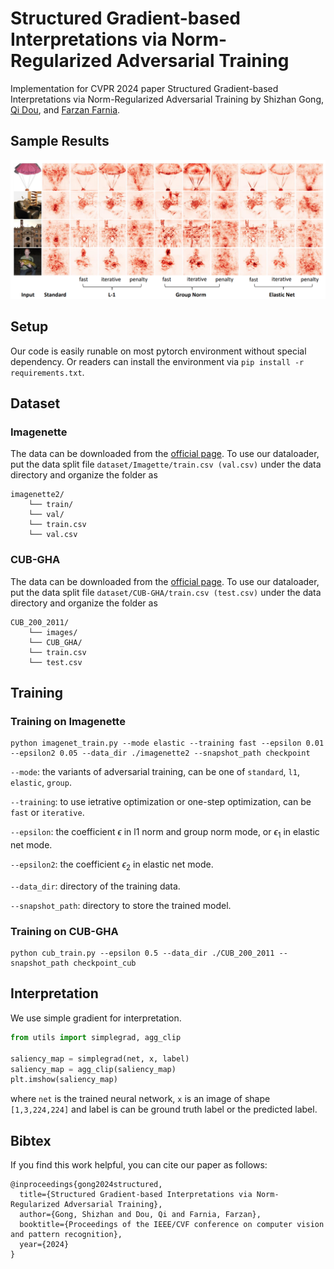 # Structured Gradient-based Interpretations via Norm-Regularized Adversarial Training
Implementation for CVPR 2024 paper Structured Gradient-based Interpretations via Norm-Regularized Adversarial Training by Shizhan Gong, [Qi Dou](https://www.cse.cuhk.edu.hk/~qdou/index.html), and [Farzan Farnia](https://www.cse.cuhk.edu.hk/~farnia/).

## Sample Results
![Alt text](asset/samples.png?raw=true "Title")

## Setup
Our code is easily runable on most pytorch environment without special dependency. Or readers can install the environment via
`
pip install -r requirements.txt
`.

## Dataset
### Imagenette
The data can be downloaded from the [official page](https://github.com/fastai/imagenette). To use our dataloader, put the data split file `dataset/Imagette/train.csv (val.csv)`  under the data directory and organize the folder as
```
imagenette2/
	└── train/ 
	└── val/
	└── train.csv
	└── val.csv
```
### CUB-GHA
The data can be downloaded from the [official page](https://github.com/yaorong0921/CUB-GHA/tree/main). To use our dataloader, put the data split file `dataset/CUB-GHA/train.csv (test.csv)`  under the data directory and organize the folder as

```
CUB_200_2011/
	└── images/ 
	└── CUB_GHA/
	└── train.csv
	└── test.csv
```

## Training

### Training on Imagenette
```
python imagenet_train.py --mode elastic --training fast --epsilon 0.01 --epsilon2 0.05 --data_dir ./imagenette2 --snapshot_path checkpoint
```
`--mode`: the variants of adversarial training, can be one of `standard`, `l1`, `elastic`, `group`.

`--training`: to use ietrative optimization or one-step optimization, can be `fast` or `iterative`.

`--epsilon`: the coefficient $\epsilon$ in l1 norm and group norm mode, or $\epsilon_1$ in elastic net mode.

`--epsilon2`: the coefficient $\epsilon_2$ in elastic net mode.

`--data_dir`: directory of the training data.

`--snapshot_path`: directory to store the trained model.



### Training on CUB-GHA
```
python cub_train.py --epsilon 0.5 --data_dir ./CUB_200_2011 --snapshot_path checkpoint_cub
```

## Interpretation
We use simple gradient for interpretation. 

```python
from utils import simplegrad, agg_clip

saliency_map = simplegrad(net, x, label)
saliency_map = agg_clip(saliency_map)
plt.imshow(saliency_map)
```
where `net` is the trained neural network, `x` is an image of shape `[1,3,224,224]` and label is can be ground truth label or the predicted label.

## Bibtex
If you find this work helpful, you can cite our paper as follows:
```
@inproceedings{gong2024structured,
  title={Structured Gradient-based Interpretations via Norm-Regularized Adversarial Training},
  author={Gong, Shizhan and Dou, Qi and Farnia, Farzan},
  booktitle={Proceedings of the IEEE/CVF conference on computer vision and pattern recognition},
  year={2024}
}
```
